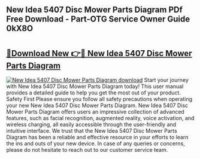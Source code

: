 ## New Idea 5407 Disc Mower Parts Diagram PDf Free Download - Part-OTG Service Owner Guide 0kX8O

# <h2><a href="http://dfj360b.blite.top/?on=New+Idea+5407+Disc+Mower+Parts+Diagram">🔗Download New 👉🔴 New Idea 5407 Disc Mower Parts Diagram</a></h2>

[![New Idea 5407 Disc Mower Parts Diagram download](https://i.imgur.com/lujVjoI.png)](http://dfj360b.blite.top/?on=New+Idea+5407+Disc+Mower+Parts+Diagram)
Start your journey with New Idea 5407 Disc Mower Parts Diagram today! This user manual provides a detailed guide to help you get the most out of your product. Safety First Please ensure you follow all safety precautions when operating your new New Idea 5407 Disc Mower Parts Diagram. New Idea 5407 Disc Mower Parts Diagram offers users an impressive collection of advanced features, such as facial recognition, augmented reality, voice activation, and wireless charging, all easily accessible through the user-friendly and intuitive interface. We trust that the New Idea 5407 Disc Mower Parts Diagram has been a reliable and effective resource in your efforts to learn the ins and outs of your new device. In case of any queries or concerns, please do not hesitate to reach out to our customer service team.
